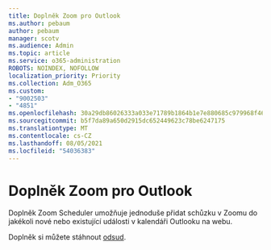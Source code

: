 ```yaml
---
title: Doplněk Zoom pro Outlook
ms.author: pebaum
author: pebaum
manager: scotv
ms.audience: Admin
ms.topic: article
ms.service: o365-administration
ROBOTS: NOINDEX, NOFOLLOW
localization_priority: Priority
ms.collection: Adm_O365
ms.custom:
- "9002503"
- "4851"
ms.openlocfilehash: 30a29db86026333a033e71789b1864b1e7e880685c979968f467ef26f7fdc485
ms.sourcegitcommit: b5f7da89a650d2915dc652449623c78be6247175
ms.translationtype: MT
ms.contentlocale: cs-CZ
ms.lasthandoff: 08/05/2021
ms.locfileid: "54036383"
---
```

# <a name="zoom-add-in-for-outlook"></a>Doplněk Zoom pro Outlook

Doplněk Zoom Scheduler umožňuje jednoduše přidat schůzku v Zoomu do jakékoli nové nebo existující události v kalendáři Outlooku na webu.

Doplněk si můžete stáhnout [odsud](https://go.microsoft.com/fwlink/?linkid=2126413).
 